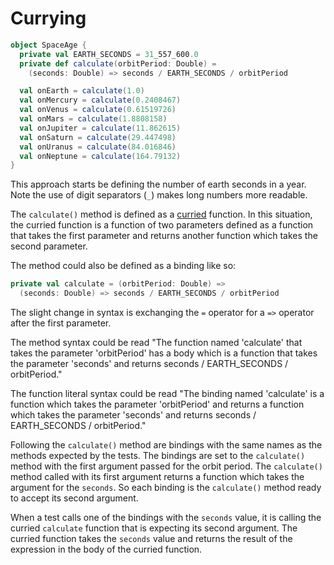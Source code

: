 # Currying

```scala
object SpaceAge {
  private val EARTH_SECONDS = 31_557_600.0
  private def calculate(orbitPeriod: Double) =
    (seconds: Double) => seconds / EARTH_SECONDS / orbitPeriod

  val onEarth = calculate(1.0)
  val onMercury = calculate(0.2408467)
  val onVenus = calculate(0.61519726)
  val onMars = calculate(1.8808158)
  val onJupiter = calculate(11.862615)
  val onSaturn = calculate(29.447498)
  val onUranus = calculate(84.016846)
  val onNeptune = calculate(164.79132)
}
```

This approach starts be defining the number of earth seconds in a year.
Note the use of digit separators (`_`) makes long numbers more readable.

The `calculate()` method is defined as a [curried][currying] function.
In this situation, the curried function is a function of two parameters defined as a function that takes the first parameter
and returns another function which takes the second parameter.

The method could also be defined as a binding like so:

```scala
private val calculate = (orbitPeriod: Double) =>
  (seconds: Double) => seconds / EARTH_SECONDS / orbitPeriod
```

The slight change in syntax is exchanging the `=` operator for a `=>` operator after the first parameter.

The method syntax could be read "The function named 'calculate' that takes the parameter 'orbitPeriod' has a body which is a function
that takes the parameter 'seconds' and returns seconds / EARTH_SECONDS / orbitPeriod."

The function literal syntax could be read "The binding named 'calculate' is a function which takes the parameter 'orbitPeriod'
and returns a function which takes the parameter 'seconds' and returns seconds / EARTH_SECONDS / orbitPeriod."

Following the `calculate()` method are bindings with the same names as the methods expected by the tests.
The bindings are set to the `calculate()` method with the first argument passed for the orbit period. 
The `calculate()` method called with its first argument returns a function which takes the argument for the `seconds`.
So each binding is the `calculate()` method ready to accept its second argument.

When a test calls one of the bindings with the `seconds` value, it is calling the curried `calculate` function that is expecting its second
argument.
The curried function takes the `seconds` value and returns the result of the expression in the body of the curried function.


[currying]: https://www.geeksforgeeks.org/currying-functions-in-scala-with-examples/
